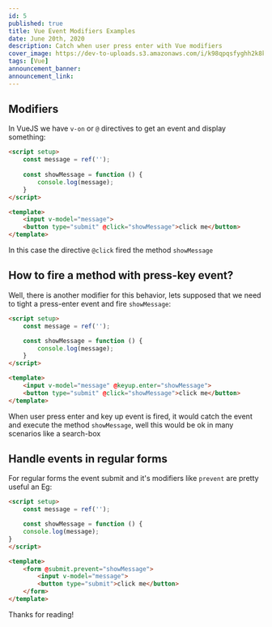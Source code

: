 ```yaml
---
id: 5
published: true
title: Vue Event Modifiers Examples
date: June 20th, 2020
description: Catch when user press enter with Vue modifiers
cover_image: https://dev-to-uploads.s3.amazonaws.com/i/k98qpqsfyghh2k8kj2b1.png
tags: [Vue]
announcement_banner:
announcement_link:
---
```


## Modifiers

In VueJS we have `v-on` or `@` directives to get an event and display something:

```html
<script setup>
    const message = ref('');
    
    const showMessage = function () {
        console.log(message);
    }
</script>

<template>
    <input v-model="message">
    <button type="submit" @click="showMessage">click me</button>
</template>
```

In this case the directive `@click` fired the method `showMessage`

## How to fire a method with press-key event?

Well, there is another modifier for this behavior, lets supposed that we need to tight a press-enter event and fire `showMessage`:

```html
<script setup>
    const message = ref('');

    const showMessage = function () {
        console.log(message);
    }
</script>

<template>
    <input v-model="message" @keyup.enter="showMessage">
    <button type="submit" @click="showMessage">click me</button>
</template>
```

When user press enter and key up event is fired, it would catch the event and execute the method `showMessage`, 
well this would be ok in many scenarios like a search-box

## Handle events in regular forms

For regular forms the event submit and it's modifiers like `prevent` are pretty useful an Eg:

```html
<script setup>
    const message = ref('');

    const showMessage = function () {
    console.log(message);
}
</script>

<template>
    <form @submit.prevent="showMessage">
        <input v-model="message">
        <button type="submit">click me</button>
    </form>
</template>
```

Thanks for reading!
